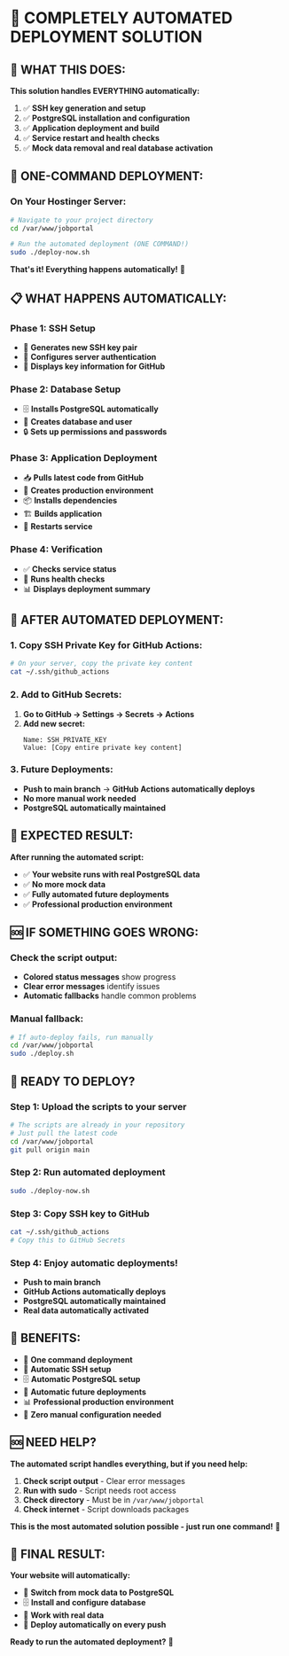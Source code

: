 # 🚀 COMPLETELY AUTOMATED DEPLOYMENT SOLUTION

## 🎯 **WHAT THIS DOES:**

**This solution handles EVERYTHING automatically:**
1. ✅ **SSH key generation and setup**
2. ✅ **PostgreSQL installation and configuration**
3. ✅ **Application deployment and build**
4. ✅ **Service restart and health checks**
5. ✅ **Mock data removal and real database activation**

## 🚀 **ONE-COMMAND DEPLOYMENT:**

### **On Your Hostinger Server:**

```bash
# Navigate to your project directory
cd /var/www/jobportal

# Run the automated deployment (ONE COMMAND!)
sudo ./deploy-now.sh
```

**That's it! Everything happens automatically!** 🎉

## 📋 **WHAT HAPPENS AUTOMATICALLY:**

### **Phase 1: SSH Setup**
- 🔑 **Generates new SSH key pair**
- 🔐 **Configures server authentication**
- 📝 **Displays key information for GitHub**

### **Phase 2: Database Setup**
- 🗄️ **Installs PostgreSQL automatically**
- 👤 **Creates database and user**
- 🔒 **Sets up permissions and passwords**

### **Phase 3: Application Deployment**
- 📥 **Pulls latest code from GitHub**
- 🔧 **Creates production environment**
- 📦 **Installs dependencies**
- 🏗️ **Builds application**
- 🔄 **Restarts service**

### **Phase 4: Verification**
- ✅ **Checks service status**
- 🧪 **Runs health checks**
- 📊 **Displays deployment summary**

## 🔑 **AFTER AUTOMATED DEPLOYMENT:**

### **1. Copy SSH Private Key for GitHub Actions:**
```bash
# On your server, copy the private key content
cat ~/.ssh/github_actions
```

### **2. Add to GitHub Secrets:**
1. **Go to GitHub → Settings → Secrets → Actions**
2. **Add new secret:**
   ```
   Name: SSH_PRIVATE_KEY
   Value: [Copy entire private key content]
   ```

### **3. Future Deployments:**
- **Push to main branch** → **GitHub Actions automatically deploys**
- **No more manual work needed**
- **PostgreSQL automatically maintained**

## 🎯 **EXPECTED RESULT:**

**After running the automated script:**
- ✅ **Your website runs with real PostgreSQL data**
- ✅ **No more mock data**
- ✅ **Fully automated future deployments**
- ✅ **Professional production environment**

## 🆘 **IF SOMETHING GOES WRONG:**

### **Check the script output:**
- **Colored status messages** show progress
- **Clear error messages** identify issues
- **Automatic fallbacks** handle common problems

### **Manual fallback:**
```bash
# If auto-deploy fails, run manually
cd /var/www/jobportal
sudo ./deploy.sh
```

## 🚀 **READY TO DEPLOY?**

### **Step 1: Upload the scripts to your server**
```bash
# The scripts are already in your repository
# Just pull the latest code
cd /var/www/jobportal
git pull origin main
```

### **Step 2: Run automated deployment**
```bash
sudo ./deploy-now.sh
```

### **Step 3: Copy SSH key to GitHub**
```bash
cat ~/.ssh/github_actions
# Copy this to GitHub Secrets
```

### **Step 4: Enjoy automatic deployments!**
- **Push to main branch**
- **GitHub Actions automatically deploys**
- **PostgreSQL automatically maintained**
- **Real data automatically activated**

## 🎉 **BENEFITS:**

- 🚀 **One command deployment**
- 🔑 **Automatic SSH setup**
- 🗄️ **Automatic PostgreSQL setup**
- 🔄 **Automatic future deployments**
- 📊 **Professional production environment**
- 🎯 **Zero manual configuration needed**

## 🆘 **NEED HELP?**

**The automated script handles everything, but if you need help:**

1. **Check script output** - Clear error messages
2. **Run with sudo** - Script needs root access
3. **Check directory** - Must be in `/var/www/jobportal`
4. **Check internet** - Script downloads packages

**This is the most automated solution possible - just run one command!** 🚀

## 🎯 **FINAL RESULT:**

**Your website will automatically:**
- 🔴 **Switch from mock data to PostgreSQL**
- 🗄️ **Install and configure database**
- 🔄 **Work with real data**
- 🚀 **Deploy automatically on every push**

**Ready to run the automated deployment?** 🎉

